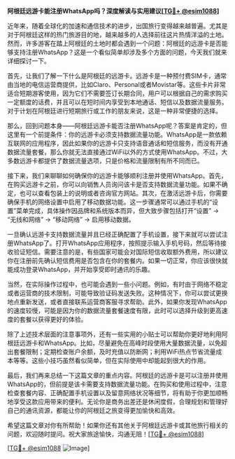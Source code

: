 **阿根廷远游卡能注册WhatsApp吗？深度解读与实用建议[[TG💪+ @esim1088](https://t.me/s/esim1088)]**

近年来，随着全球化的加速和通信技术的进步，出国旅行变得越来越普遍。尤其是对于阿根廷这样的热门旅游目的地，越来越多的人选择前往这片热情洋溢的土地。然而，许多游客在踏上阿根廷的土地时都会遇到一个问题：阿根廷的远游卡是否能够支持注册WhatsApp？这是一个看似简单却涉及多个方面的问题，今天我们就来详细探讨一下。

首先，让我们了解一下什么是阿根廷的远游卡。远游卡是一种预付费SIM卡，通常由当地的电信运营商提供，比如Claro、Personal或者Movistar等。这些卡片非常适合短期游客使用，因为它们不需要签订长期合同，用户可以根据自己的需求购买一定额度的话费，并且可以在短时间内享受到本地通话、短信以及数据流量服务。对于计划在阿根廷进行短期旅行或工作的朋友来说，这是一种非常便捷的选择。

那么，回到问题本身——阿根廷远游卡能否注册WhatsApp呢？答案是肯定的，但这里有一个前提条件：你的远游卡必须支持数据流量功能。WhatsApp是一款依赖互联网的应用程序，因此如果你的远游卡只支持语音通话和短信服务，而没有开通数据流量套餐，那么你就无法直接通过WiFi以外的方式使用WhatsApp。不过，大多数远游卡都提供了数据流量选项，只是价格和流量限制有所不同而已。

接下来，我们来聊聊如何确保你的远游卡能够顺利注册并使用WhatsApp。首先，在购买远游卡之前，你可以向销售人员询问该卡是否支持数据流量功能。如果不确定，也可以查看包装上的说明或者咨询官方网站。其次，在激活远游卡后，你需要确保手机的网络设置中启用了移动数据功能。这一步骤通常可以通过手机的“设置”菜单完成，具体操作因品牌和系统版本而异，但大致步骤包括打开“设置” -> “无线和网络” -> “移动网络” -> 启用移动数据。

一旦确认远游卡支持数据流量并且已经正确配置了手机设置，接下来就可以尝试注册WhatsApp了。打开WhatsApp应用程序，按照提示输入手机号码，然后等待接收验证短信。需要注意的是，有些国家可能会对国际短信收取额外费用，所以建议你在注册前先确认短信费用是否包含在你的套餐内。如果一切正常，你应该很快就能成功登录WhatsApp，并开始享受即时通讯的乐趣。

当然，在实际操作过程中，也可能会遇到一些小问题。例如，有时由于网络不稳定或者运营商的技术限制，可能导致验证码发送失败。这种情况下，你可以尝试更换地点重新发送，或者直接联系运营商客服寻求帮助。此外，如果你发现WhatsApp的速度较慢，可能是因为你的数据流量套餐速度有限，此时可以选择升级到更高速度的套餐以获得更好的体验。

除了上述技术层面的注意事项外，还有一些实用的小贴士可以帮助你更好地利用阿根廷远游卡和WhatsApp。比如，尽量避免在高峰时段使用大量数据流量，以免超出套餐限制；定期检查账户余额，及时充值以防断网；利用WiFi热点节省流量成本等等。这些小技巧虽然看似简单，但在实际使用中却能起到很大的作用。

最后，我们再来总结一下这篇文章的重点内容。阿根廷的远游卡是可以注册并使用WhatsApp的，但前提是该卡需要支持数据流量功能。在购买和使用过程中，注意检查套餐内容、正确配置手机设置以及留意网络状况等细节，将有助于你更加顺畅地享受这款应用带来的便利。无论你是商务出差还是休闲度假，合理规划和管理好自己的通讯资源，都能让你的阿根廷之旅变得更加愉快和高效。

希望这篇文章对你有所帮助！如果你还有其他关于阿根廷远游卡或其他旅行相关的问题，欢迎随时提问。祝大家旅途愉快，沟通无阻！[[TG💪+ @esim1088](https://t.me/s/esim1088)] 

[[TG💪+ @esim1088](https://t.me/s/esim1088) ![Image](https://i.postimg.cc/4NQfJmqS/Snipaste-2025-05-13-00-14-12.png)]